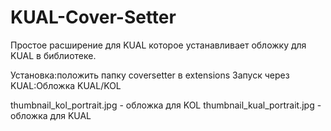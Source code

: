 # KUAL-Cover-Setter
Простое расширение для KUAL которое устанавливает обложку для KUAL в библиотеке.

Установка:положить папку coversetter в extensions
Запуск через KUAL:Обложка KUAL/KOL

thumbnail_kol_portrait.jpg - обложка для KOL
thumbnail_kual_portrait.jpg - обложка для KUAL
